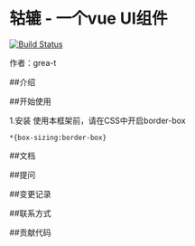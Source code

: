 # 轱辘 - 一个vue UI组件

[![Build Status](https://travis-ci.org/grea-t/gulu-demo.svg?branch=master)](https://travis-ci.org/grea-t/gulu-demo)

作者：grea-t

##介绍

##开始使用

1.安装
使用本框架前，请在CSS中开启border-box
```
*{box-sizing:border-box}
```

##文档

##提问

##变更记录

##联系方式

##贡献代码